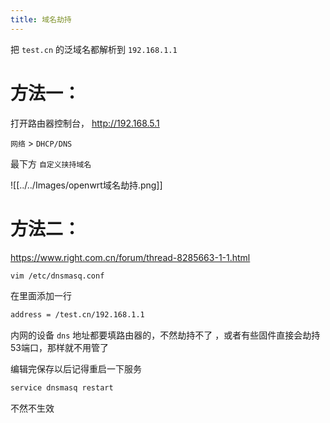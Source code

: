 ```yaml
---
title: 域名劫持
---
```

把 `test.cn` 的泛域名都解析到 `192.168.1.1`

# 方法一：

打开路由器控制台， http://192.168.5.1 

`网络` > `DHCP/DNS` 

最下方 `自定义挟持域名`

![[../../Images/openwrt域名劫持.png]]


# 方法二：

https://www.right.com.cn/forum/thread-8285663-1-1.html

```bash
vim /etc/dnsmasq.conf
```

在里面添加一行

```bash
address = /test.cn/192.168.1.1  
```

内网的设备 `dns` 地址都要填路由器的，不然劫持不了 ，或者有些固件直接会劫持53端口，那样就不用管了

编辑完保存以后记得重启一下服务  

```bash
service dnsmasq restart  
```

不然不生效